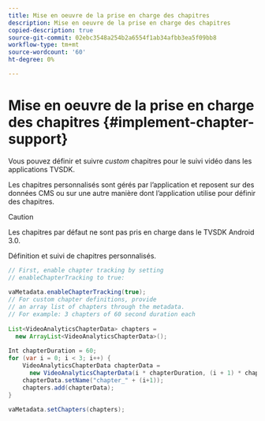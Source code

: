 ```yaml
---
title: Mise en oeuvre de la prise en charge des chapitres
description: Mise en oeuvre de la prise en charge des chapitres
copied-description: true
source-git-commit: 02ebc3548a254b2a6554f1ab34afbb3ea5f09bb8
workflow-type: tm+mt
source-wordcount: '60'
ht-degree: 0%

---
```


# Mise en oeuvre de la prise en charge des chapitres {#implement-chapter-support}

Vous pouvez définir et suivre *custom* chapitres pour le suivi vidéo dans les applications TVSDK.

Les chapitres personnalisés sont gérés par l’application et reposent sur des données CMS ou sur une autre manière dont l’application utilise pour définir des chapitres.

>[!CAUTION]
>
>Les chapitres par défaut ne sont pas pris en charge dans le TVSDK Android 3.0.

Définition et suivi de chapitres personnalisés.

```java
// First, enable chapter tracking by setting   
// enableChapterTracking to true: 
 
vaMetadata.enableChapterTracking(true); 
// For custom chapter definitions, provide  
// an array list of chapters through the metadata. 
// For example: 3 chapters of 60 second duration each 
 
List<VideoAnalyticsChapterData> chapters =  
  new ArrayList<VideoAnalyticsChapterData>(); 
 
Int chapterDuration = 60; 
for (var i = 0; i < 3; i++) { 
    VideoAnalyticsChapterData chapterData =  
      new VideoAnalyticsChapterData(i * chapterDuration, (i + 1) * chapterDuration);  
    chapterData.setName("chapter_" + (i+1)); 
    chapters.add(chapterData); 
} 
 
vaMetadata.setChapters(chapters); 
```
